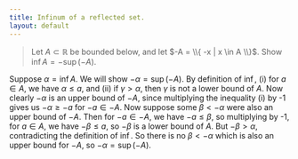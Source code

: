 ```yaml
---
title: Infinum of a reflected set.
layout: default
---
```

>Let $A \subset \mathbb{R}$ be bounded below, and let $-A = \\{ -x | x \in A \\}$. Show $\inf A = - \sup ( -A )$.

Suppose $\alpha = \inf A$. We will show $-\alpha = \sup ( - A )$. By definition of $\inf$, (i) for $a \in A$, we have $\alpha \leq a$, and (ii) if $\gamma > \alpha$, then $\gamma$ is not a lower bound of $A$. Now clearly $-\alpha$ is an upper bound of $-A$, since multiplying the inequality (i) by -1 gives us $-\alpha \geq -a$ for $-a \in -A$. Now suppose some $\beta < -\alpha$ were also an upper bound of $-A$. Then for $-a \in -A$, we have $-a \leq \beta$, so multiplying by -1, for $a \in A$, we have $-\beta \leq a$, so $-\beta$ is a lower bound of $A$. But $-\beta > \alpha$, contradicting the definition of $\inf$. So there is no $\beta < -\alpha$ which is also an upper bound for $-A$, so $-\alpha = \sup ( - A )$.

